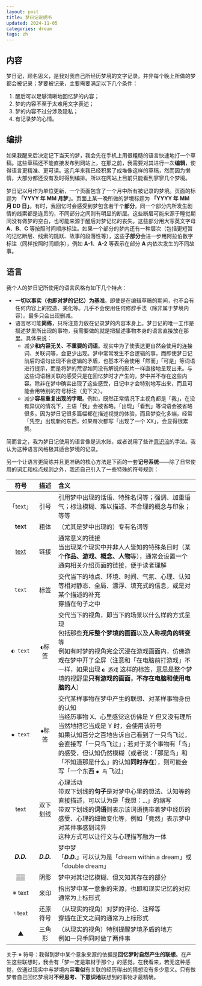 ```yaml
---
layout: post
title: 梦日记说明书
updated: 2024-11-05
categories: dream
tags: zh
---
```

## 内容

梦日记，顾名思义，是我对我自己所经历梦境的文字记录。并非每个晚上所做的梦都会被记录；梦要被记录，主要需要满足以下几个条件：

1. 醒后可以足够清晰地回忆梦的内容；
2. 梦的内容不至于太难用文字表述；
3. 梦的内容不过分涉及隐私；
4. 有记录梦的心情。

## 编排

如果我醒来后决定记下当天的梦，我会先在手机上用很粗糙的语言快速地打一个草稿。这些草稿还不能直接发布到网站上，在那之前，我需要对其进行一次**编辑**，使得语言更精准、更可读。这几年来我已经积累了成堆像这样的草稿，然而因为懒惰，大部分都还没有及时得到编排。所以在网站上目前只能看到寥寥几个梦境。

梦日记以月作为单位更新，一个页面包含了一个月中所有被记录的梦境。页面的标题为 **「YYYY 年 MM 月梦」**。页面上某一晚所做的梦境标题为 **「YYYY 年 MM 月 DD 日」**。有时，我回忆时会感受到梦包含若干个**部分**。同一个部分内所发生剧情的线索都是连贯的，不同部分之间则有明显的断层。这些断层可能来源于睡觉期间没有做梦的空白，也可能来源于醒后对梦记忆的丧失。这些部分用大写英文字母 **A**、**B**、**C** 等按照时间顺序标注。如果一个部分的梦内还有一种层次（包括更短暂的记忆断层、线索的跳跃、故事的段落性等），这些**子部分**会进一步用阿拉伯数字标注（同样按照时间顺序），例如 **A-1**、**A-2** 等表示在部分 **A** 内依次发生的不同故事。

## 语言

我个人的梦日记所使用的语言风格有如下几个特点：

- **一切以事实（也即对梦的记忆）为基准**。即使是在编辑草稿的期间，也不会有任何内容上的捏造、美化等。几乎不会使用任何修辞手法（除非属于梦境内容）。最多只会出现删减。
- 语言尽可能**简练**，只将注意力放在记录梦的内容本身上。梦日记的唯一工作是描述梦里所出现的事物，我需要做的就是把描述事物本身的语言直接放在那里。具体来说：
    - 减少**和内容无关、不重要的词语**。现实中为了使表达更自然会使用的连接词、关联词等，会更少出现。梦中常常发生不合逻辑的事，而即使梦日记前后的语句出现不合逻辑的矛盾，也基本不会使用「然而」「可是」等词语进行提示，而是将梦的荒谬如同没有解说的影片一样直接地呈现出来。与这些词语相关联的感受只是在回忆梦时才产生的，梦中并不存在这些内容。除非在梦中确实出现了这些感受，日记中才会特别地写出来，而且可能会用特别的符号标注（见下文）。
    - 减少**容易重复出现的字眼**。例如，既然正常情况下主视角都是「我」，在没有异议的情况下，主语「我」会被省略。「出现」「看到」等词语会被省略很多，因为梦日记很多篇幅都在描述视觉的体验，而且梦变化多端，经常「凭空」出现新的东西，如果每次都写「出现了一个 XX」，会显得很累赘。

简而言之，我为梦日记使用的语言像是流水账，或者说用了些许[意识流](https://zh.wikipedia.org/zh-cn/%E6%84%8F%E8%AF%86%E6%B5%81%E6%96%87%E5%AD%A6)的手法。我认为这种语言风格极其适合梦境的记录。

另一个让语言更简练并且更准确的核心方法是下面的一套**记号系统**——除了日常使用的词汇和标点规则之外，我还自己引入了一些特殊的符号规则：

| 符号 | 描述 | 含义 |
| :---: | :---: | :--- |
| 「text」 | 引号 | 引用梦中出现的话语、特殊名词等；强调、加重语气；标注模糊、难以描述、不合理的概念与印象；等等 |
| **text** | 粗体 | （尤其是梦中出现的）专有名词等 |
| <a href="https://en.wikipedia.org/wiki/Text_(literary_theory)">text</a> | 链接 | 通常意义的链接<br />当出现某个现实中并非人人皆知的特殊条目时（某个**作品、游戏、概念、人物**等），通常会设置一个通向相关介绍页面的链接，便于读者理解 |
| <code>text</code> | 标签 | 交代当下的地点、环境、时间、气氛、心理、认知等相对静态、全局、漂浮、填充式的信息，或是对某个描述的补充<br />穿插在句子之中 |
| <code>◐&nbsp;text</code> | <code>◐</code>标签 | 交代当下的视角，即当下的场景以什么样的方式呈现<br />包括那些**充斥整个梦境的画面**以及**人称视角的转变**等<br />例如有时梦的视角完全沉浸在游戏画面内，仿佛游戏在梦中开了全屏（注意和「在电脑前打游戏」不一样，如果出现 <code>◐ 游戏</code> 这样的标签，意思是整个梦境的视野里**只有游戏的画面，不存在电脑和使用电脑的人**） |
| <code>◆&nbsp;text</code> | <code>◆</code>标签 | 交代某样事物在梦中产生的联想、对某样事物身份的认知<br />当经历事物 X、心里感觉这仿佛是 Y 但又没有理所当然地把它当成是 Y 时，会使用该符号<br />如果认知百分之百地告诉自己看到了一只鸟飞过，会直接写「一只鸟飞过」；若对于某个事物有「鸟」的感受，但认知仍然模糊（或者说：「那是鸟」和「不知道那是什么」的认知**同时存在**），则可能会写「一个东西 <code>◆&nbsp;鸟</code> 飞过」|
| <du>text</du> | 双下划线 | 心理活动<br />带双下划线的**句子**是对梦中心里的想法、认知等的直接描述，可以认为是「我想：...」的缩写<br />带双下划线的**词语**则表示该词语携带着梦中经历的感受、心理的细微变化等，例如「<du>竟然</du>」表示梦中对某件事感到诧异<br />这种方式可以让行文与心理描写融为一体 |
| <strong><em>D.D.</em></strong> | <strong><em>D.D.</em></strong> | 梦中梦<br />「<strong><em>D.D.</em></strong>」可以认为是「dream within a dream」或「double dream」|
| ▒▒ | 阴影 | 梦中对其记忆模糊、但又知其存在的部分 |
| ※ text | 米印 | 指出梦中某一意象的来源，也即和现实记忆的对应<br />通常为上标形式
| ♮ text | 还原符号 | （从现实的视角）对梦的评论、注释等<br />穿插在正文之间的通常为上标形式 |
| ▲ | 三角形 | （从现实的视角）特别提醒梦境矛盾的地方<br />例如一只手同时做了两件事 |

关于 ※ 符号：我得到梦中某个意象来源的依据是**回忆梦时自然产生的联想**。在产生这些联想时，我会有「梦一定是取材于那个」的感觉。在我看来，若无这种感觉，仅通过现实中与梦境内容**看似**有关联的经历得出的猜想没有多少意义。只有做梦者自己回忆梦境时**不经思考、下意识地**联想到的事物才最精确。


